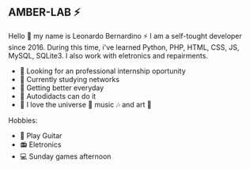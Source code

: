 ## AMBER-LAB :zap:

Hello :wave: my name is Leonardo Bernardino :zap: I am a self-tought developer since 2016. During this time, i've learned Python, PHP, HTML, CSS, JS, MySQL, SQLite3. I also work with eletronics and repairments.

- :telescope: Looking for an professional internship oportunity
- :microscope: Currently studying networks
- :muscle: Getting better everyday
- :speech_balloon: Autodidacts can do it
- :man: I love the universe :milky_way: music :notes: and art :rainbow:

Hobbies:
- :guitar: Play Guitar 
- :radio: Eletronics 
- :computer: Sunday games afternoon 


